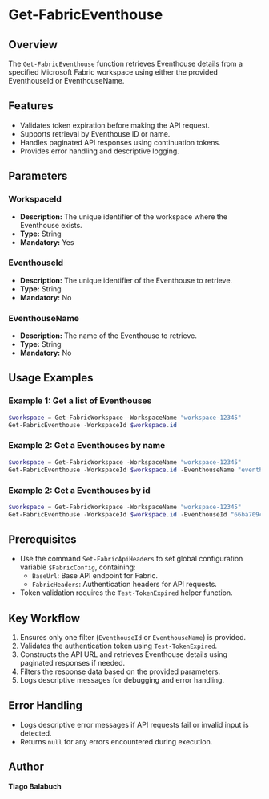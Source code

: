 # Get-FabricEventhouse

## Overview
The `Get-FabricEventhouse` function retrieves Eventhouse details from a specified Microsoft Fabric workspace using either the provided EventhouseId or EventhouseName.

## Features
- Validates token expiration before making the API request.
- Supports retrieval by Eventhouse ID or name.
- Handles paginated API responses using continuation tokens.
- Provides error handling and descriptive logging.

## Parameters

### WorkspaceId
- **Description:** The unique identifier of the workspace where the Eventhouse exists.
- **Type:** String
- **Mandatory:** Yes

### EventhouseId
- **Description:** The unique identifier of the Eventhouse to retrieve.
- **Type:** String
- **Mandatory:** No

### EventhouseName
- **Description:** The name of the Eventhouse to retrieve.
- **Type:** String
- **Mandatory:** No

## Usage Examples

### Example 1: Get a list of Eventhouses

```powershell
$workspace = Get-FabricWorkspace -WorkspaceName "workspace-12345"
Get-FabricEventhouse -WorkspaceId $workspace.id 
```

### Example 2: Get a Eventhouses by name

```powershell
$workspace = Get-FabricWorkspace -WorkspaceName "workspace-12345"
Get-FabricEventhouse -WorkspaceId $workspace.id -EventhouseName "eventhouse-12345" 
```

### Example 2: Get a Eventhouses by id

```powershell
$workspace = Get-FabricWorkspace -WorkspaceName "workspace-12345"
Get-FabricEventhouse -WorkspaceId $workspace.id -EventhouseId "66ba709c-6531-4658-b189-68c7639b1ad8" 
```

## Prerequisites
- Use the command `Set-FabricApiHeaders` to set global configuration variable `$FabricConfig`, containing:
  - `BaseUrl`: Base API endpoint for Fabric.
  - `FabricHeaders`: Authentication headers for API requests.
- Token validation requires the `Test-TokenExpired` helper function.

## Key Workflow
1. Ensures only one filter (`EventhouseId` or `EventhouseName`) is provided.
2. Validates the authentication token using `Test-TokenExpired`.
3. Constructs the API URL and retrieves Eventhouse details using paginated responses if needed.
4. Filters the response data based on the provided parameters.
5. Logs descriptive messages for debugging and error handling.

## Error Handling
- Logs descriptive error messages if API requests fail or invalid input is detected.
- Returns `null` for any errors encountered during execution.

## Author

**Tiago Balabuch**  
